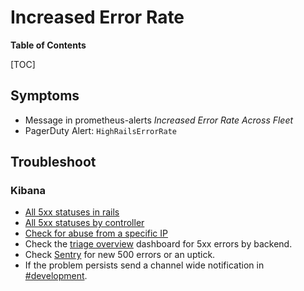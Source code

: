 # Increased Error Rate

**Table of Contents**

[TOC]

## Symptoms

- Message in prometheus-alerts *Increased Error Rate Across Fleet*
- PagerDuty Alert: `HighRailsErrorRate`

## Troubleshoot

### Kibana

- [All 5xx statuses in rails](https://log.gprd.gitlab.net/goto/c0d8ed2d964e4a792838e77a4ac1f942)
- [All 5xx statuses by controller](https://log.gprd.gitlab.net/goto/19bccd903f408085535df92734176cec)
- [Check for abuse from a specific IP](https://log.gprd.gitlab.net/goto/d4c6a0d68a565a0ac70b3840306f8eca)
- Check the [triage overview](https://dashboards.gitlab.net/d/RZmbBr7mk/gitlab-triage) dashboard for 5xx errors by backend.
- Check [Sentry](https://new-sentry.gitlab.net/organizations/gitlab/issues/?project=3) for new 500 errors or an uptick.
- If the problem persists send a channel wide notification in [#development](https://gitlab.slack.com/archives/development).
